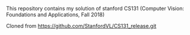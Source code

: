 This repository contains my solution of stanford CS131 (Computer Vision: Foundations and Applications, Fall 2018)

Cloned from https://github.com/StanfordVL/CS131_release.git